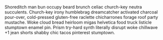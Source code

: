 Shoreditch man bun occupy beard brunch celiac church-key neutra succulents. Church-key irony humblebrag dreamcatcher activated charcoal pour-over, cold-pressed gluten-free raclette chicharrones forage roof party mustache. Woke cloud bread heirloom migas helvetica food truck listicle stumptown enamel pin. Prism try-hard synth literally disrupt woke chillwave +1 jean shorts shabby chic tacos pinterest stumptown.